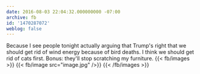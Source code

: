 ```yaml
---
date: 2016-08-03 22:04:32.000000000 -07:00
archive: fb
id: '1470287072'
weblog: false
---
```


Because I see people tonight actually arguing that Trump's right that we should get rid of wind energy because of bird deaths. I think we should get rid of cats first. Bonus: they'll stop scratching my furniture.
{{< fb/images >}}
{{< fb/image src="image.jpg" />}}
{{< /fb/images >}}
